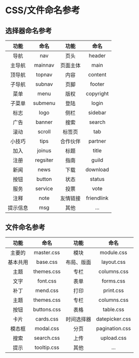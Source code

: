 # CSS/文件命名参考

## 选择器命名参考

| 功能            | 命名           | 功能             | 命名          |
| :-------------: |:-------------:| :-------------: |:-------------:|
| 导航      | nav |  页头      | header |
| 主导航      | mainnav |  页面主体      | main |
| 顶导航      | topnav |  内容      | content |
| 子导航      | subnav |  页脚      | footer |
| 菜单      | menu |  版权      | copyright |
| 子菜单      | submenu |  登陆      | login |
| 标志      | logo |  侧栏      | sidebar |
| 广告      | banner |  搜索      | search |
| 滚动      | scroll |  标签页      | tab |
| 小技巧      | tips |  合作伙伴      | partner |
| 加入      | joinus |  标题      | title |
| 注册      | regsiter |  指南      | guild |
| 新闻      | news |  下载      | download |
| 按钮      | button |  状态      | status |
| 服务      | service |  投票      | vote |
| 注释      | note |  友情链接      | friendlink |
| 提示信息      | msg | 其他       | ... |

## 文件命名参考
| 功能            | 命名           | 功能             | 命名          |
| :-------------: |:-------------:| :-------------: |:-------------:|
| 主要的     | master.css |  模块      | module.css |
| 基本共用      | base.css |  布局、版面      | layout.css |
| 主题      | themes.css |  专栏      | columns.css |
| 文字     | font.css |  表单      | forms.css |
| 补丁      | mend.css |  打印      | print.css |
| 主题      | themes.css |  专栏      | columns.css |
| 按钮      | buttons.css |  表格      | table.css |
| 卡片      | cards.css |  时间选择器      | datepicker.css |
| 模态框      | modal.css |  分页      | pagination.css |
| 搜索      | search.css |  上传      | upload.css |
| 提示      | tooltip.css |  其他      | ... |